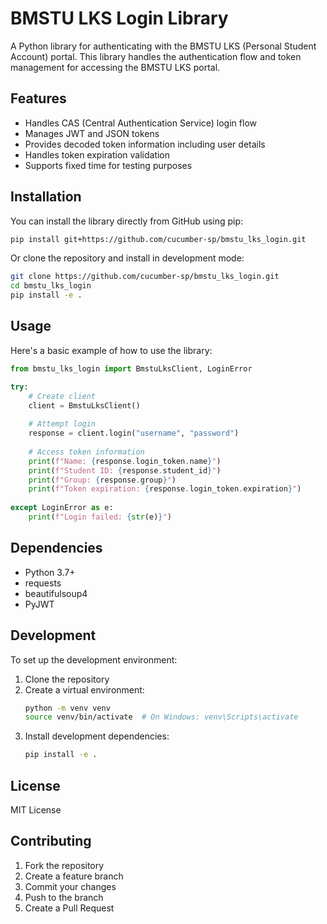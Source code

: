 # BMSTU LKS Login Library

A Python library for authenticating with the BMSTU LKS (Personal Student Account) portal. This library handles the authentication flow and token management for accessing the BMSTU LKS portal.

## Features

- Handles CAS (Central Authentication Service) login flow
- Manages JWT and JSON tokens
- Provides decoded token information including user details
- Handles token expiration validation
- Supports fixed time for testing purposes

## Installation

You can install the library directly from GitHub using pip:

```bash
pip install git+https://github.com/cucumber-sp/bmstu_lks_login.git
```

Or clone the repository and install in development mode:

```bash
git clone https://github.com/cucumber-sp/bmstu_lks_login.git
cd bmstu_lks_login
pip install -e .
```

## Usage

Here's a basic example of how to use the library:

```python
from bmstu_lks_login import BmstuLksClient, LoginError

try:
    # Create client
    client = BmstuLksClient()
    
    # Attempt login
    response = client.login("username", "password")
    
    # Access token information
    print(f"Name: {response.login_token.name}")
    print(f"Student ID: {response.student_id}")
    print(f"Group: {response.group}")
    print(f"Token expiration: {response.login_token.expiration}")
    
except LoginError as e:
    print(f"Login failed: {str(e)}")
```

## Dependencies

- Python 3.7+
- requests
- beautifulsoup4
- PyJWT

## Development

To set up the development environment:

1. Clone the repository
2. Create a virtual environment:
   ```bash
   python -m venv venv
   source venv/bin/activate  # On Windows: venv\Scripts\activate
   ```
3. Install development dependencies:
   ```bash
   pip install -e .
   ```

## License

MIT License

## Contributing

1. Fork the repository
2. Create a feature branch
3. Commit your changes
4. Push to the branch
5. Create a Pull Request

